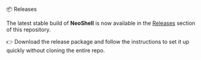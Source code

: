 📦 Releases

The latest stable build of **NeoShell** is now available in the [Releases](https://github.com/AseenaSulthana/NeoShell/releases) section of this repository.  

👉 Download the release package and follow the instructions to set it up quickly without cloning the entire repo.  
